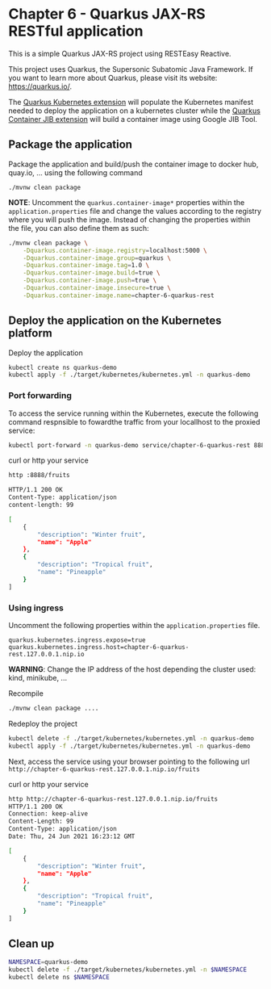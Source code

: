 # Chapter 6 - Quarkus JAX-RS RESTful application
This is a simple Quarkus JAX-RS project using RESTEasy Reactive.

This project uses Quarkus, the Supersonic Subatomic Java Framework. If you want to learn more about Quarkus, please visit its website: https://quarkus.io/.

The [Quarkus Kubernetes extension](https://quarkus.io/guides/deploying-to-kubernetes) will populate the Kubernetes manifest needed to deploy the application 
on a kubernetes cluster while the [Quarkus Container JIB extension](https://quarkus.io/guides/container-image) will build a container image using Google JIB Tool.

## Package the application

Package the application and build/push the container image to docker hub, quay.io, ... using the following command
```shell script
./mvnw clean package
```
**NOTE**: Uncomment the `quarkus.container-image*` properties within the `application.properties` file and change the values according to the registry where you will push the image.
Instead of changing the properties within the file, you can also define them as such:

```bash
./mvnw clean package \
    -Dquarkus.container-image.registry=localhost:5000 \
    -Dquarkus.container-image.group=quarkus \
    -Dquarkus.container-image.tag=1.0 \
    -Dquarkus.container-image.build=true \
    -Dquarkus.container-image.push=true \
    -Dquarkus.container-image.insecure=true \
    -Dquarkus.container-image.name=chapter-6-quarkus-rest
```

## Deploy the application on the Kubernetes platform

Deploy the application
```bash
kubectl create ns quarkus-demo
kubectl apply -f ./target/kubernetes/kubernetes.yml -n quarkus-demo
```
### Port forwarding
To access the service running within the Kubernetes, execute the following command respnsible to fowardthe traffic from your locallhost to the 
proxied service:

```bash
kubectl port-forward -n quarkus-demo service/chapter-6-quarkus-rest 8888:80
```

curl or http your service
```bash
http :8888/fruits

HTTP/1.1 200 OK
Content-Type: application/json
content-length: 99

[
    {
        "description": "Winter fruit",
        "name": "Apple"
    },
    {
        "description": "Tropical fruit",
        "name": "Pineapple"
    }
]
```

### Using ingress

Uncomment the following properties within the `application.properties` file.
```
quarkus.kubernetes.ingress.expose=true
quarkus.kubernetes.ingress.host=chapter-6-quarkus-rest.127.0.0.1.nip.io
```
**WARNING**: Change the IP address of the host depending the cluster used: kind, minikube, ...

Recompile
```bash
./mvnw clean package ....
```

Redeploy the project
```bash
kubectl delete -f ./target/kubernetes/kubernetes.yml -n quarkus-demo
kubectl apply -f ./target/kubernetes/kubernetes.yml -n quarkus-demo
```
Next, access the service using your browser pointing to the following url `http://chapter-6-quarkus-rest.127.0.0.1.nip.io/fruits`

curl or http your service
```bash
http http://chapter-6-quarkus-rest.127.0.0.1.nip.io/fruits
HTTP/1.1 200 OK
Connection: keep-alive
Content-Length: 99
Content-Type: application/json
Date: Thu, 24 Jun 2021 16:23:12 GMT

[
    {
        "description": "Winter fruit",
        "name": "Apple"
    },
    {
        "description": "Tropical fruit",
        "name": "Pineapple"
    }
]
```

## Clean up
```bash
NAMESPACE=quarkus-demo
kubectl delete -f ./target/kubernetes/kubernetes.yml -n $NAMESPACE
kubectl delete ns $NAMESPACE
```

